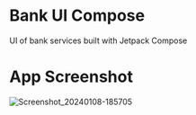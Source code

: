 # Bank UI Compose

UI of bank services built with Jetpack Compose

# App Screenshot
![Screenshot_20240108-185705](https://github.com/gourabsingha1/Bank-UI-Compose/assets/110812339/39a2bb81-e090-4707-b631-6caf9bade1fe)
